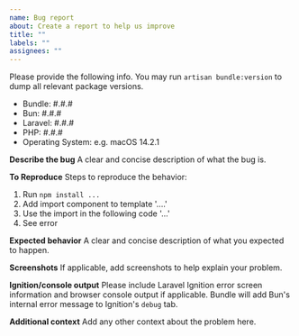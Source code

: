 ```yaml
---
name: Bug report
about: Create a report to help us improve
title: ""
labels: ""
assignees: ""
---
```


Please provide the following info. You may run `artisan bundle:version` to dump all relevant package versions.

- Bundle: #.#.#
- Bun: #.#.#
- Laravel: #.#.#
- PHP: #.#.#
- Operating System: e.g. macOS 14.2.1

**Describe the bug**
A clear and concise description of what the bug is.

**To Reproduce**
Steps to reproduce the behavior:

1. Run `npm install ...`
2. Add import component to template '....'
3. Use the import in the following code '...'
4. See error

**Expected behavior**
A clear and concise description of what you expected to happen.

**Screenshots**
If applicable, add screenshots to help explain your problem.

**Ignition/console output**
Please include Laravel Ignition error screen information and browser console output if applicable. Bundle will add Bun's internal error message to Ignition's `debug` tab.

**Additional context**
Add any other context about the problem here.
